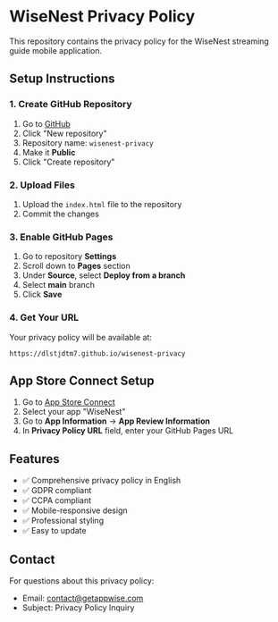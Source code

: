 # WiseNest Privacy Policy

This repository contains the privacy policy for the WiseNest streaming guide mobile application.

## Setup Instructions

### 1. Create GitHub Repository
1. Go to [GitHub](https://github.com)
2. Click "New repository"
3. Repository name: `wisenest-privacy`
4. Make it **Public**
5. Click "Create repository"

### 2. Upload Files
1. Upload the `index.html` file to the repository
2. Commit the changes

### 3. Enable GitHub Pages
1. Go to repository **Settings**
2. Scroll down to **Pages** section
3. Under **Source**, select **Deploy from a branch**
4. Select **main** branch
5. Click **Save**

### 4. Get Your URL
Your privacy policy will be available at:
```
https://dlstjdtm7.github.io/wisenest-privacy
```

## App Store Connect Setup

1. Go to [App Store Connect](https://appstoreconnect.apple.com)
2. Select your app "WiseNest"
3. Go to **App Information** → **App Review Information**
4. In **Privacy Policy URL** field, enter your GitHub Pages URL

## Features

- ✅ Comprehensive privacy policy in English
- ✅ GDPR compliant
- ✅ CCPA compliant
- ✅ Mobile-responsive design
- ✅ Professional styling
- ✅ Easy to update

## Contact

For questions about this privacy policy:
- Email: contact@getappwise.com
- Subject: Privacy Policy Inquiry 